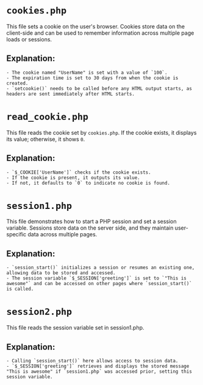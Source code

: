 # `cookies.php`
This file sets a cookie on the user's browser. Cookies store data on the client-side and can be used to remember information across multiple page loads or sessions.

## Explanation:

    - The cookie named "UserName" is set with a value of `100`.
    - The expiration time is set to 30 days from when the cookie is created.
    - `setcookie()` needs to be called before any HTML output starts, as headers are sent immediately after HTML starts.

# `read_cookie.php`
This file reads the cookie set by `cookies.php`. If the cookie exists, it displays its value; otherwise, it shows `0`.

## Explanation:

    - `$_COOKIE['UserName']` checks if the cookie exists.
    - If the cookie is present, it outputs its value.
    - If not, it defaults to `0` to indicate no cookie is found.

# `session1.php`
This file demonstrates how to start a PHP session and set a session variable. Sessions store data on the server side, and they maintain user-specific data across multiple pages.

## Explanation:

    - `session_start()` initializes a session or resumes an existing one, allowing data to be stored and accessed.
    - The session variable `$_SESSION['greeting']` is set to `"This is awesome"` and can be accessed on other pages where `session_start()` is called.

# `session2.php`
This file reads the session variable set in session1.php.

## Explanation:

    - Calling `session_start()` here allows access to session data.
    - `$_SESSION['greeting']` retrieves and displays the stored message "This is awesome" if `session1.php` was accessed prior, setting this session variable.
